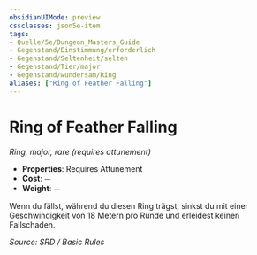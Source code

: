 ```yaml
---
obsidianUIMode: preview
cssclasses: json5e-item
tags:
- Quelle/5e/Dungeon_Masters_Guide
- Gegenstand/Einstimmung/erforderlich
- Gegenstand/Seltenheit/selten
- Gegenstand/Tier/major
- Gegenstand/wundersam/Ring
aliases: ["Ring of Feather Falling"]
---
```

# Ring of Feather Falling
*Ring, major, rare (requires attunement)*  

- **Properties**: Requires Attunement
- **Cost**: ⏤
- **Weight**: ⏤

Wenn du fällst, während du diesen Ring trägst, sinkst du mit einer Geschwindigkeit von 18 Metern pro Runde und erleidest keinen Fallschaden.

*Source: SRD / Basic Rules*